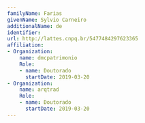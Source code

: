 ```yaml
---
familyName: Farias
givenName: Sylvio Carneiro
additionalName: de
identifier:
url: http://lattes.cnpq.br/5477484297623365
affiliation:
- Organization:
    name: dmcpatrimonio
    Role:
    - name: Doutorado
      startDate: 2019-03-20
- Organization:
    name: arqtrad
    Role:
    - name: Doutorado
      startDate: 2019-03-20
---
```

